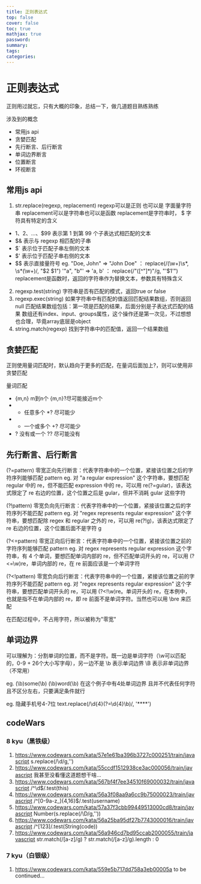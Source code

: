 ```yaml
---
title: 正则表达式
top: false
cover: false
toc: true
mathjax: true
password:
summary:
tags:
categories:
---
```



# 正则表达式

正则用过就忘，只有大概的印象，总结一下，做几道题目熟练熟练

涉及到的概念
- 常用js api
- 贪婪匹配
- 先行断言、后行断言
- 单词边界断言
- 位置断言
- 环视断言

## 常用js api
1. str.replace(regexp, replacement)
regexp可以是正则 也可以是 字面量字符串
replacement可以是字符串也可以是函数
replacement是字符串时， $ 字符具有特定的含义
- $1、$2、...、$99 表示第 1 到第 99 个子表达式相匹配的文本
- $& 表示与 regexp 相匹配的子串
- $` 表示位于匹配子串左侧的文本
- $' 表示位于匹配子串右侧的文本
- $$ 表示直接量符号
eg.
"Doe, John" => "John Doe" ： replace(/(\w+)\s*, \s*(\w+)/, "$2 $1")
'"a", "b"' => 'a, b' ： replace(/"([^"]*)"/g, "'$1'")
replacement是函数时，返回的字符串作为替换文本，参数具有特殊含义
2. regexp.test(string)
字符串是否有匹配的模式，返回true or false
3. regexp.exec(string)
如果字符串中有匹配的值返回匹配结果数组，否则返回 null
匹配结果数组包括：第一项是匹配的结果，后面分别是子表达式匹配的结果
数组还有index、input、groups属性，这个操作还是第一次见，不过想想也合理，毕竟array底层是object
4. string.match(regexp)
找到字符串中的匹配值，返回一个结果数组

## 贪婪匹配
正则使用量词匹配时，默认趋向于更多的匹配，在量词后面加上?，则可以使用非贪婪匹配

量词匹配
- {m,n} m到n个 {m,n}?尽可能接近m个
- * 任意多个 *? 尽可能少
- + 一个或多个 +? 尽可能少
- ? 没有或一个 ?? 尽可能没有

## 先行断言、后行断言
(?=pattern) 零宽正向先行断言：代表字符串中的一个位置，紧接该位置之后的字符序列能够匹配 pattern
eg. 对 "a regular expression" 这个字符串，要想匹配 regular 中的 re，但不能匹配 expression 中的 re，可以用 re(?=gular)，该表达式限定了 re 右边的位置，这个位置之后是 gular，但并不消耗 gular 这些字符

(?!pattern) 零宽负向先行断言：代表字符串中的一个位置，紧接该位置之后的字符序列不能匹配 pattern
eg. 对 "regex represents regular expression" 这个字符串，要想匹配除 regex 和 regular 之外的 re，可以用 re(?!g)，该表达式限定了 re 右边的位置，这个位置后面不是字符 g

(?<=pattern) 零宽正向后行断言：代表字符串中的一个位置，紧接该位置之前的字符序列能够匹配 pattern
eg. 对 regex represents regular expression 这个字符串，有 4 个单词，要想匹配单词内部的 re，但不匹配单词开头的 re，可以用 (?<=\w)re，单词内部的 re，在 re 前面应该是一个单词字符

(?<!pattern) 零宽负向后行断言：代表字符串中的一个位置，紧接该位置之前的字符序列不能匹配 pattern
eg. 对 "regex represents regular expression" 这个字符串，要想匹配单词开头的 re，可以用 (?<!\w)re。单词开头的 re，在本例中，也就是指不在单词内部的 re，即 re 前面不是单词字符。当然也可以用 \bre 来匹配

在匹配过程中，不占用字符，所以被称为"零宽"


## 单词边界
可以理解为：分割单词的位置，而不是字符。既一边是单词字符（\w可以匹配的，0-9 + 26个大小写字母），另一边不是
\b 表示单词边界
\B 表示非单词边界（不常用）

eg.
(\b)some(\b) (\b)word(\b)
在这个例子中有4处单词边界
且并不代表任何字符
且不区分左右，只要满足条件就行

eg.
隐藏手机号4-7位
text.replace(/\d{4}(?=\d{4}\b)/, '****')

## codeWars
### 8 kyu（黑铁级）
1. https://www.codewars.com/kata/57e1e61ba396b3727c000251/train/javascript 
s.replace(/\d/g,'')
2. https://www.codewars.com/kata/55ccdf1512938ce3ac000056/train/javascript
我甚至没看懂这道题想干啥...
3. https://www.codewars.com/kata/567bf4f7ee34510f69000032/train/javascript
/^\d$/.test(this)
4. https://www.codewars.com/kata/56a3f08aa9a6cc9b75000023/train/javascript
/^[0-9a-z_]{4,16}$/.test(username)
5. https://www.codewars.com/kata/57a37f3cbb99449513000cd8/train/javascript
Number(s.replace(/\D/g,''))
6. https://www.codewars.com/kata/56a25ba95df27b7743000016/train/javascript
/^[123]/.test(String(code))
7. https://www.codewars.com/kata/56a946cd7bd95ccab2000055/train/javascript
str.match(/[a-z]/g) ? str.match(/[a-z]/g).length : 0

### 7 kyu（白银级）
1. https://www.codewars.com/kata/559e5b717dd758a3eb00005a
to be continued...